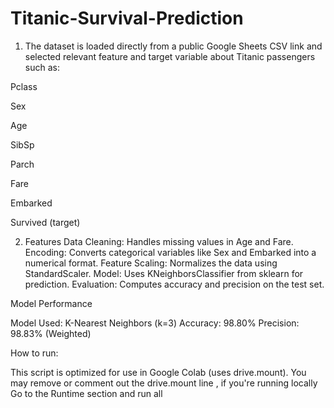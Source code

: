# Titanic-Survival-Prediction

1. The dataset is loaded directly from a public Google Sheets CSV link and selected relevant feature  and target variable about Titanic passengers such as:

Pclass

Sex

Age

SibSp

Parch

Fare

Embarked

Survived (target)


2. Features
Data Cleaning: Handles missing values in Age and Fare.
Encoding: Converts categorical variables like Sex and Embarked into a numerical format.
Feature Scaling: Normalizes the data using StandardScaler.
Model: Uses KNeighborsClassifier from sklearn for prediction.
Evaluation: Computes accuracy and precision on the test set.




Model Performance

Model Used: K-Nearest Neighbors (k=3)
Accuracy: 98.80%
Precision: 98.83% (Weighted)



How to run: 

This script is optimized for use in Google Colab (uses drive.mount). You may remove or comment out the drive.mount line , if you're running locally
Go to the Runtime section and run all 

